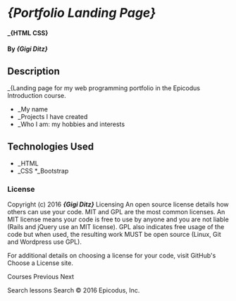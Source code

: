 # _{Portfolio Landing Page}_

#### _{HTML CSS}

#### By _**{Gigi Ditz}**_

## Description

_{Landing page for my web programming portfolio in the Epicodus Introduction course.

* _My name
* _Projects I have created
* _Who I am: my hobbies and interests


## Technologies Used

* _HTML
* _CSS
*_Bootstrap

### License

Copyright (c) 2016 **_{Gigi Ditz}_**
Licensing
An open source license details how others can use your code. MIT and GPL are the most common licenses. An MIT license means your code is free to use by anyone and you are not liable (Rails and jQuery use an MIT license). GPL also indicates free usage of the code but when used, the resulting work MUST be open source (Linux, Git and Wordpress use GPL).

For additional details on choosing a license for your code, visit GitHub's Choose a License site.

Courses
Previous
Next

Search lessons
Search
© 2016 Epicodus, Inc.
